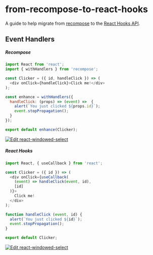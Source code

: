 # from-recompose-to-react-hooks
A guide to help migrate from [recompose](https://github.com/acdlite/recompose) to the [React Hooks API](https://reactjs.org/docs/hooks-intro.html).

## Event Handlers

##### Recompose
```javascript
import React from 'react';
import { withHandlers } from 'recompose';

const Clicker = ({ id, handleClick }) => (
  <div onClick={handleClick}>Click me!</div>
);

const enhance = withHandlers({
  handleClick: (props) => (event) =>  {
    alert(`You just clicked ${props.id}`);
    event.stopPropagation();
  }
});

export default enhance(Clicker);
```
[![Edit react-windowed-select](https://codesandbox.io/static/img/play-codesandbox.svg)](https://codesandbox.io/s/nkzxrk9w9m)

##### React Hooks
```javascript
import React, { useCallback } from 'react';

const Clicker = ({ id }) => (
  <div onClick={useCallback(
    (event) => handleClick(event, id),
    [id]
  )}>
    Click me!
  </div>
);

function handleClick (event, id) {
  alert(`You just clicked ${id}`);
  event.stopPropagation();
}

export default Clicker;
```
[![Edit react-windowed-select](https://codesandbox.io/static/img/play-codesandbox.svg)](https://codesandbox.io/s/r4vx9oxmkq)